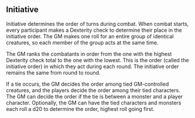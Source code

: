 ## Initiative

Initiative determines the order of turns during combat. When combat starts, every participant makes a Dexterity check to determine their place in the initiative order. The GM makes one roll for an entire group of identical creatures, so each member of the group acts at the same time.

The GM ranks the combatants in order from the one with the highest Dexterity check total to the one with the lowest. This is the order (called the initiative order) in which they act during each round. The initiative order remains the same from round to round.

If a tie occurs, the GM decides the order among tied GM-controlled creatures, and the players decide the order among their tied characters. The GM can decide the order if the tie is between a monster and a player character. Optionally, the GM can have the tied characters and monsters each roll a d20 to determine the order, highest roll going first.